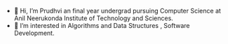 - 👋 Hi, I’m Prudhvi an final year undergrad pursuing Computer Science at Anil Neerukonda Institute of Technology and Sciences.
- 👀 I’m interested in  Algorithms and Data Structures , Software Development.
